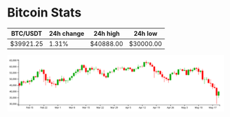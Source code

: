 # Bitcoin Stats

BTC/USDT|24h change|24h high|24h low|
|---|---|---|---|
|$39921.25|1.31%|$40888.00|$30000.00|

<img src="./chart.svg">
